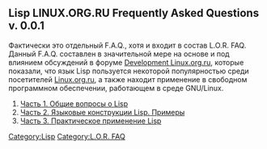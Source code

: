## Lisp LINUX.ORG.RU Frequently Asked Questions v. 0.0.1

Фактически это отдельный F.A.Q., хотя и входит в состав L.O.R. FAQ.
Данный F.A.Q. составлен в значительной мере на основе и под
влиянием обсуждений в форуме [Development
Linux.org.ru](http://www.linux.org.ru/group.jsp?group=4066), которые
показали, что язык Lisp пользуется некоторой популярностью среди
посетителей [Linux.org.ru](http://www.linux.org.ru), а также находит
применение в свободном программном обеспечении, работающем в среде
GNU/Linux.

1.  [Часть 1. Общие вопросы о
    Lisp](Часть_1._Общие_вопросы_о_Lisp)
2.  [Часть 2. Языковые конструкции Lisp.
    Примеры](Часть_2._Языковые_конструкции_Lisp._Примеры)
3.  [Часть 3. Практическое применение
    Lisp](Часть_3._Практическое_применение_Lisp)

[Category:Lisp](Category:Lisp) [Category:L.O.R.
FAQ](Category:L.O.R._FAQ)
